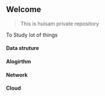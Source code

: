 ## Welcome
> This is huisam private repository

To Study lot of things

#### Data struture

#### Alogirthm

#### Network

#### Cloud


